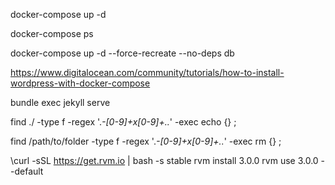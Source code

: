 
docker-compose up -d

docker-compose ps

docker-compose up -d --force-recreate --no-deps db

https://www.digitalocean.com/community/tutorials/how-to-install-wordpress-with-docker-compose


bundle exec jekyll serve

find ./ -type f -regex '.*-[0-9]+x[0-9]+\..*' -exec echo {} \;

find /path/to/folder -type f -regex '.*-[0-9]+x[0-9]+\..*' -exec rm {} \;

\curl -sSL https://get.rvm.io | bash -s stable
rvm install 3.0.0
rvm use 3.0.0 --default